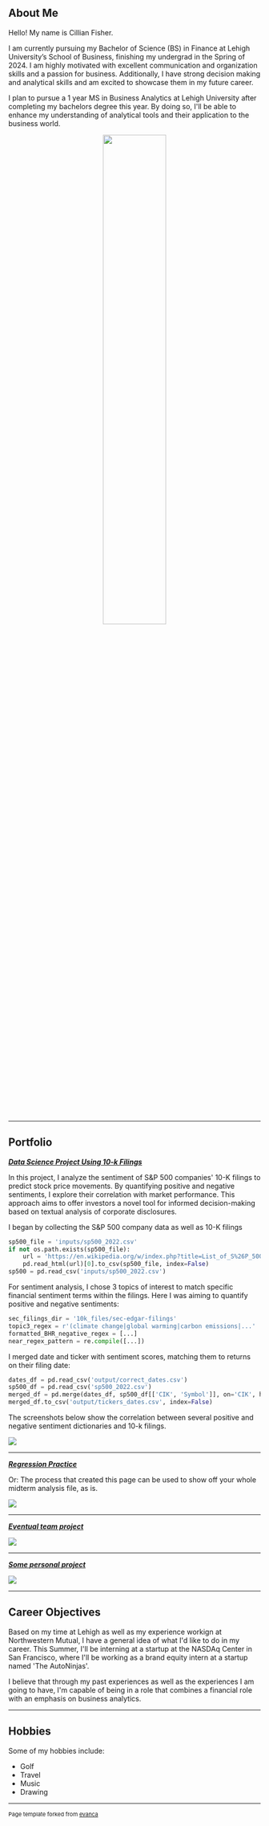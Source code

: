 ## About Me

Hello! My name is Cillian Fisher.

I am currently pursuing my Bachelor of Science (BS) in Finance at Lehigh University’s School of Business, finishing my undergrad in the Spring of 2024. I am highly motivated with excellent communication and organization skills and a passion for business. Additionally, I have strong decision making and analytical skills and am excited to showcase them in my future career.

I plan to pursue a 1 year MS in Business Analytics at Lehigh University after completing my bachelors degree this year. By doing so, I'll be able to enhance my understanding of analytical tools and their application to the business world.

<!-- Upload your own photo and change the path -->

<p style="text-align:center;">
  <img class="img-circle" src="/images/1714330393277.jpeg" width="50%">
</p>


---

## Portfolio

<!-- You can link to other websites, PDFs in this repo, and other pages in this repo -->

_**[Data Science Project Using 10-k Filings](report.md)**_


In this project, I analyze the sentiment of S&P 500 companies' 10-K filings to predict stock price movements. By quantifying positive and negative sentiments, I explore their correlation with market performance. This approach aims to offer investors a novel tool for informed decision-making based on textual analysis of corporate disclosures.

I began by collecting the S&P 500 company data as well as 10-K filings

```python
sp500_file = 'inputs/sp500_2022.csv'
if not os.path.exists(sp500_file):
    url = 'https://en.wikipedia.org/w/index.php?title=List_of_S%26P_500_companies&oldid=1130173030'
    pd.read_html(url)[0].to_csv(sp500_file, index=False)
sp500 = pd.read_csv('inputs/sp500_2022.csv')
```

For sentiment analysis, I chose 3 topics of interest  to match specific financial sentiment terms within the filings. Here I was aiming to quantify positive and negative sentiments:

```python
sec_filings_dir = '10k_files/sec-edgar-filings'
topic3_regex = r'(climate change|global warming|carbon emissions|...'
formatted_BHR_negative_regex = [...]
near_regex_pattern = re.compile([...])
```

I merged date and ticker with sentiment scores, matching them to returns on their filing date:

```python
dates_df = pd.read_csv('output/correct_dates.csv')
sp500_df = pd.read_csv('sp500_2022.csv')
merged_df = pd.merge(dates_df, sp500_df[['CIK', 'Symbol']], on='CIK', how='left')
merged_df.to_csv('output/tickers_dates.csv', index=False)
```

The screenshots below show the correlation between several positive and negative sentiment dictionaries and 10-k filings.


<img src="images/scat1.png?raw=true"/>

---

_**[Regression Practice](Regression_practice)**_

Or: The process that created this page can be used to show off your whole midterm analysis file, as is.

<img src="images/dummy_thumbnail.jpg?raw=true"/>

---

_**[Eventual team project](https://donbowen.github.io/teamproject/)**_

<img src="images/dummy_thumbnail.jpg?raw=true"/>

---

_**[Some personal project](/pdf/sample_presentation.pdf)**_

<img src="images/dummy_thumbnail.jpg?raw=true"/>

---

## Career Objectives

Based on my time at Lehigh as well as my experience workign at Northwestern Mutual, I have a general idea of what I'd like to do in my career. This Summer, I'll be interning at a startup at the NASDAq Center in San Francisco, where I'll be working as a brand equity intern at a startup named 'The AutoNinjas'. 

I believe that through my past experiences as well as the experiences I am going to have, I'm capable of being in a role that combines a financial role with an emphasis on business analytics. 

---

## Hobbies

Some of my hobbies include:
- Golf
- Travel
- Music
- Drawing
---
<p style="font-size:11px">Page template forked from <a href="https://github.com/evanca/quick-portfolio">evanca</a></p>
<!-- Remove above link if you don't want to attibute -->
